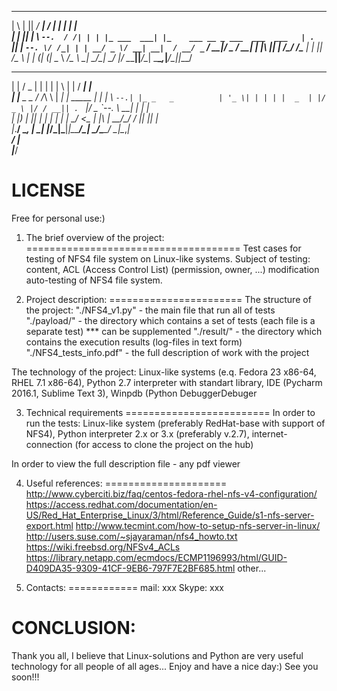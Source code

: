  _   _ ______ _____    ___   _            _                              
| \ | ||  ___/  ___|  /   | | |          | |                             
|  \| || |_  \ `--.  / /| | | |_ ___  ___| |_    ___ __ _ ___  ___  ___  
| . ` ||  _|  `--. \/ /_| | | __/ _ \/ __| __|  / __/ _` / __|/ _ \/ __| 
| |\  || |   /\__/ /\___  | | ||  __/\__ \ |_  | (_| (_| \__ \  __/\__ \ 
\_| \_/\_|   \____/     |_/  \__\___||___/\__|  \___\__,_|___/\___||___/ 
                                                                         
                                                                         
 _              ___  _      _         _   _      _____ _                 
| |            / _ \| |    | |       | \ | |    /  ___| |                
| |__  _   _  / /_\ \ | ___| | _____ |  \| | ___\ `--.| |_ _   _         
| '_ \| | | | |  _  | |/ _ \ |/ / __|| . ` |/ _ \`--. \ __| | | |        
| |_) | |_| | | | | | |  __/   <\__ \| |\  |  __/\__/ / |_| |_| |        
|_.__/ \__, | \_| |_/_|\___|_|\_\___/\_| \_/\___\____/ \__|\__,_|        
        __/ |                                                            
       |___/    


LICENSE
=======
Free for personal use:)

1. The brief overview of the project:
=====================================
Test cases for testing of NFS4 file system on Linux-like systems. 
Subject of testing: content, ACL (Access Control List) (permission, owner, ...) modification auto-testing of NFS4 file system. 

2. Project description:
=======================
The structure of the project:
"./NFS4_v1.py" - the main file that run all of tests
"./payload/" - the directory which contains a set of tests (each file is a separate test) *** can be supplemented
"./result/" - the directory which contains the execution results (log-files in text form)
"./NFS4_tests_info.pdf" - the full description of work with the project

The technology of the project:
Linux-like systems (e.q. Fedora 23 x86-64, RHEL 7.1 x86-64), Python 2.7 interpreter with standart library, IDE (Pycharm 2016.1, Sublime Text 3), Winpdb (Python DebuggerDebuger 

3. Technical requirements
=========================
In order to run the tests: Linux-like system (preferably RedHat-base with support of NFS4), Python interpreter 2.x or 3.x (preferably v.2.7), internet-connection (for access to clone the project on the hub)

In order to view the full description file - any pdf viewer

4. Useful references:
=====================
http://www.cyberciti.biz/faq/centos-fedora-rhel-nfs-v4-configuration/
https://access.redhat.com/documentation/en-US/Red_Hat_Enterprise_Linux/3/html/Reference_Guide/s1-nfs-server-export.html
http://www.tecmint.com/how-to-setup-nfs-server-in-linux/
http://users.suse.com/~sjayaraman/nfs4_howto.txt
https://wiki.freebsd.org/NFSv4_ACLs
https://library.netapp.com/ecmdocs/ECMP1196993/html/GUID-D409DA35-9309-41CF-9EB6-797F7E2BF685.html
other...

5. Contacts:
============
mail: xxx
Skype: xxx

CONCLUSION:
===========
Thank you all, I believe that Linux-solutions and Python are very useful technology for all people of all ages...
Enjoy and have a nice day:) 
See you soon!!!
